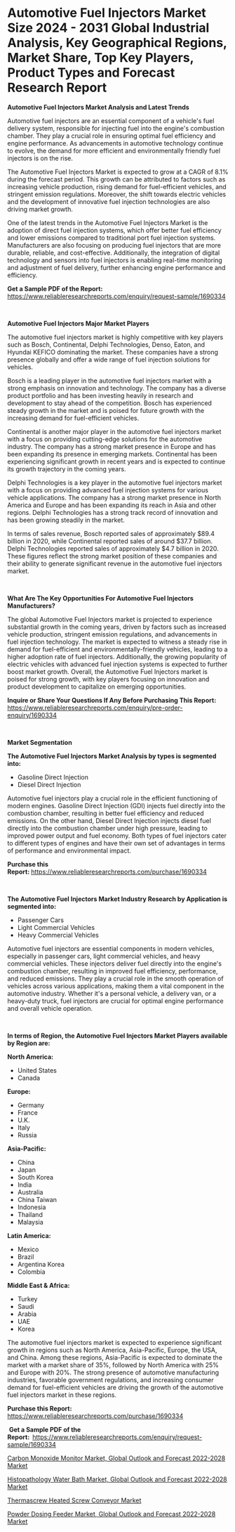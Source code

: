 <p><h1>Automotive Fuel Injectors Market Size 2024 - 2031 Global Industrial Analysis, Key Geographical Regions, Market Share, Top Key Players, Product Types and Forecast Research Report</h1></p><p><strong>Automotive Fuel Injectors Market Analysis and Latest Trends</strong></p>
<p><p>Automotive fuel injectors are an essential component of a vehicle's fuel delivery system, responsible for injecting fuel into the engine's combustion chamber. They play a crucial role in ensuring optimal fuel efficiency and engine performance. As advancements in automotive technology continue to evolve, the demand for more efficient and environmentally friendly fuel injectors is on the rise.</p><p>The Automotive Fuel Injectors Market is expected to grow at a CAGR of 8.1% during the forecast period. This growth can be attributed to factors such as increasing vehicle production, rising demand for fuel-efficient vehicles, and stringent emission regulations. Moreover, the shift towards electric vehicles and the development of innovative fuel injection technologies are also driving market growth.</p><p>One of the latest trends in the Automotive Fuel Injectors Market is the adoption of direct fuel injection systems, which offer better fuel efficiency and lower emissions compared to traditional port fuel injection systems. Manufacturers are also focusing on producing fuel injectors that are more durable, reliable, and cost-effective. Additionally, the integration of digital technology and sensors into fuel injectors is enabling real-time monitoring and adjustment of fuel delivery, further enhancing engine performance and efficiency.</p></p>
<p><strong>Get a Sample PDF of the Report:&nbsp;</strong> <a href="https://www.reliableresearchreports.com/enquiry/request-sample/1690334">https://www.reliableresearchreports.com/enquiry/request-sample/1690334</a></p>
<p>&nbsp;</p>
<p><strong>Automotive Fuel Injectors Major Market Players</strong></p>
<p><p>The automotive fuel injectors market is highly competitive with key players such as Bosch, Continental, Delphi Technologies, Denso, Eaton, and Hyundai KEFICO dominating the market. These companies have a strong presence globally and offer a wide range of fuel injection solutions for vehicles.</p><p>Bosch is a leading player in the automotive fuel injectors market with a strong emphasis on innovation and technology. The company has a diverse product portfolio and has been investing heavily in research and development to stay ahead of the competition. Bosch has experienced steady growth in the market and is poised for future growth with the increasing demand for fuel-efficient vehicles.</p><p>Continental is another major player in the automotive fuel injectors market with a focus on providing cutting-edge solutions for the automotive industry. The company has a strong market presence in Europe and has been expanding its presence in emerging markets. Continental has been experiencing significant growth in recent years and is expected to continue its growth trajectory in the coming years.</p><p>Delphi Technologies is a key player in the automotive fuel injectors market with a focus on providing advanced fuel injection systems for various vehicle applications. The company has a strong market presence in North America and Europe and has been expanding its reach in Asia and other regions. Delphi Technologies has a strong track record of innovation and has been growing steadily in the market.</p><p>In terms of sales revenue, Bosch reported sales of approximately $89.4 billion in 2020, while Continental reported sales of around $37.7 billion. Delphi Technologies reported sales of approximately $4.7 billion in 2020. These figures reflect the strong market position of these companies and their ability to generate significant revenue in the automotive fuel injectors market.</p></p>
<p>&nbsp;</p>
<p><strong>What Are The Key Opportunities For Automotive Fuel Injectors Manufacturers?</strong></p>
<p><p>The global Automotive Fuel Injectors market is projected to experience substantial growth in the coming years, driven by factors such as increased vehicle production, stringent emission regulations, and advancements in fuel injection technology. The market is expected to witness a steady rise in demand for fuel-efficient and environmentally-friendly vehicles, leading to a higher adoption rate of fuel injectors. Additionally, the growing popularity of electric vehicles with advanced fuel injection systems is expected to further boost market growth. Overall, the Automotive Fuel Injectors market is poised for strong growth, with key players focusing on innovation and product development to capitalize on emerging opportunities.</p></p>
<p><strong>Inquire or Share Your Questions If Any Before Purchasing This Report:</strong> <a href="https://www.reliableresearchreports.com/enquiry/pre-order-enquiry/1690334">https://www.reliableresearchreports.com/enquiry/pre-order-enquiry/1690334</a></p>
<p>&nbsp;</p>
<p><strong>Market Segmentation</strong></p>
<p><strong>The Automotive Fuel Injectors Market Analysis by types is segmented into:</strong></p>
<p><ul><li>Gasoline Direct Injection</li><li>Diesel Direct Injection</li></ul></p>
<p><p>Automotive fuel injectors play a crucial role in the efficient functioning of modern engines. Gasoline Direct Injection (GDI) injects fuel directly into the combustion chamber, resulting in better fuel efficiency and reduced emissions. On the other hand, Diesel Direct Injection injects diesel fuel directly into the combustion chamber under high pressure, leading to improved power output and fuel economy. Both types of fuel injectors cater to different types of engines and have their own set of advantages in terms of performance and environmental impact.</p></p>
<p><strong>Purchase this Report:&nbsp;</strong><a href="https://www.reliableresearchreports.com/purchase/1690334">https://www.reliableresearchreports.com/purchase/1690334</a></p>
<p>&nbsp;</p>
<p><strong>The Automotive Fuel Injectors Market Industry Research by Application is segmented into:</strong></p>
<p><ul><li>Passenger Cars</li><li>Light Commercial Vehicles</li><li>Heavy Commercial Vehicles</li></ul></p>
<p><p>Automotive fuel injectors are essential components in modern vehicles, especially in passenger cars, light commercial vehicles, and heavy commercial vehicles. These injectors deliver fuel directly into the engine's combustion chamber, resulting in improved fuel efficiency, performance, and reduced emissions. They play a crucial role in the smooth operation of vehicles across various applications, making them a vital component in the automotive industry. Whether it's a personal vehicle, a delivery van, or a heavy-duty truck, fuel injectors are crucial for optimal engine performance and overall vehicle operation.</p></p>
<p>&nbsp;</p>
<p><strong>In terms of Region, the Automotive Fuel Injectors Market Players available by Region are:</strong></p>
<p>
    <p> <strong> North America: </strong>
        <ul>
            <li>United States</li>
            <li>Canada</li>
        </ul>
        </p> 
    <p> <strong> Europe: </strong>
        <ul>
            <li>Germany</li>
            <li>France</li>
            <li>U.K.</li>
            <li>Italy</li>
            <li>Russia</li>
        </ul>
        </p> 
    <p> <strong> Asia-Pacific: </strong>
        <ul>
            <li>China</li>
            <li>Japan</li>
            <li>South Korea</li>
            <li>India</li>
            <li>Australia</li>
            <li>China Taiwan</li>
            <li>Indonesia</li>
            <li>Thailand</li>
            <li>Malaysia</li>
        </ul>
        </p> 
    <p> <strong> Latin America: </strong>
        <ul>
            <li>Mexico</li>
            <li>Brazil</li>
            <li>Argentina Korea</li>
            <li>Colombia</li>
        </ul>
        </p> 
    <p> <strong> Middle East & Africa: </strong>
        <ul>
            <li>Turkey</li>
            <li>Saudi</li>
            <li>Arabia</li>
            <li>UAE</li>
            <li>Korea</li>
        </ul>
    </p>
    </p>
<p><p>The automotive fuel injectors market is expected to experience significant growth in regions such as North America, Asia-Pacific, Europe, the USA, and China. Among these regions, Asia-Pacific is expected to dominate the market with a market share of 35%, followed by North America with 25% and Europe with 20%. The strong presence of automotive manufacturing industries, favorable government regulations, and increasing consumer demand for fuel-efficient vehicles are driving the growth of the automotive fuel injectors market in these regions.</p></p>
<p><strong>Purchase this Report: </strong><a href="https://www.reliableresearchreports.com/purchase/1690334">https://www.reliableresearchreports.com/purchase/1690334</a></p>
<p>&nbsp;<strong>Get a Sample PDF of the Report:&nbsp;&nbsp;</strong><a href="https://www.reliableresearchreports.com/enquiry/request-sample/1690334">https://www.reliableresearchreports.com/enquiry/request-sample/1690334</a></p>
<p><strong></strong></p>
<p><p><a href="https://view.publitas.com/reportprime-1/carbon-monoxide-monitor-market-global-outlook-and-forecast-2022-2028-market-with-the-goal-of-estimating-the-market-size-and-future-growth-potential-of-various-market-segments-based-on-component-applications-end-user-and-region/">Carbon Monoxide Monitor Market, Global Outlook and Forecast 2022-2028 Market</a></p><p><a href="https://view.publitas.com/reportprime-1/histopathology-water-bath-market-global-outlook-and-forecast-2022-2028-market-challenges-opportunities-and-growth-drivers-and-major-market-players-forecasted-for-period-from-2023-2030/">Histopathology Water Bath Market, Global Outlook and Forecast 2022-2028 Market</a></p><p><a href="https://five-trouble-98a.notion.site/Thermascrew-Heated-Screw-Conveyor-Market-Growth-Market-Trends-COVID-19-Impact-and-Forecasts-for-p-9a85a9c137ac4a88b12574c7b1d0d926">Thermascrew Heated Screw Conveyor Market</a></p><p><a href="https://view.publitas.com/reportprime-1/powder-dosing-feeder-market-global-outlook-and-forecast-2022-2028-market-size-growth-outlook-from-2023-to-2030-projecting-at-markets-trends-analysis-by-application-regional-outlook-and-revenue/">Powder Dosing Feeder Market, Global Outlook and Forecast 2022-2028 Market</a></p></p>